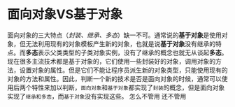 # 面向对象VS基于对象 #
面向对象的三大特点（*封装、继承、多态*）缺一不可。通常说的**基于对象**是使用对象，但无法利用现有的对象模板产生新的对象，也就是说**基于对象**没有继承的特点。而**多态**表示父类类型的子类对象实例，没有了继承的概念也就无从谈起**多态**。现在很多主流技术都是基于对象的，它们使用一些封装好的对象，调用对象的方法，设置对象的属性。但是它们不能让程序员派生新的对象类型，只能使用现有的对象的方法和属性。因此，判断一个新的技术是否是面向对象的时候，通常可以使用后两个特性来加以判断，`面向对象`和`基于对象`都实现了`封装`的概念，但是面向对象实现了`继承和多态`，而`基于对象`没有实现这些。
怎么不管用
还不管用
